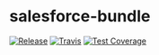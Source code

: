 # salesforce-bundle

[![Release](https://img.shields.io/github/v/release/php-arsenal/salesforce-bundle)](https://github.com/php-arsenal/salesforce-bundle/releases)
[![Travis](https://img.shields.io/travis/php-arsenal/salesforce-bundle)](https://travis-ci.org/php-arsenal/salesforce-bundle)
[![Test Coverage](https://img.shields.io/codeclimate/coverage/php-arsenal/salesforce-bundle)](https://codeclimate.com/github/php-arsenal/salesforce-bundle)